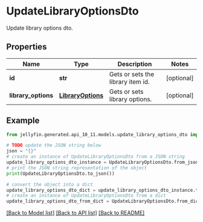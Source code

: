 # UpdateLibraryOptionsDto

Update library options dto.

## Properties

Name | Type | Description | Notes
------------ | ------------- | ------------- | -------------
**id** | **str** | Gets or sets the library item id. | [optional] 
**library_options** | [**LibraryOptions**](LibraryOptions.md) | Gets or sets library options. | [optional] 

## Example

```python
from jellyfin.generated.api_10_11.models.update_library_options_dto import UpdateLibraryOptionsDto

# TODO update the JSON string below
json = "{}"
# create an instance of UpdateLibraryOptionsDto from a JSON string
update_library_options_dto_instance = UpdateLibraryOptionsDto.from_json(json)
# print the JSON string representation of the object
print(UpdateLibraryOptionsDto.to_json())

# convert the object into a dict
update_library_options_dto_dict = update_library_options_dto_instance.to_dict()
# create an instance of UpdateLibraryOptionsDto from a dict
update_library_options_dto_from_dict = UpdateLibraryOptionsDto.from_dict(update_library_options_dto_dict)
```
[[Back to Model list]](../README.md#documentation-for-models) [[Back to API list]](../README.md#documentation-for-api-endpoints) [[Back to README]](../README.md)


